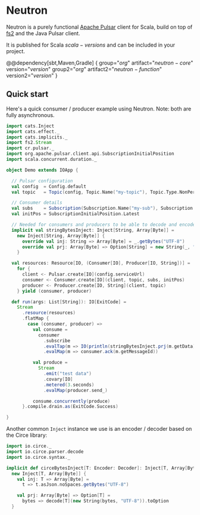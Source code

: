 # Neutron

Neutron is a purely functional [Apache Pulsar](https://pulsar.apache.org/) client for Scala, build on top of [fs2](https://fs2.io) and the Java Pulsar client.

It is published for Scala $scala-versions$ and can be included in your project.

@@dependency[sbt,Maven,Gradle] {
  group="$org$" artifact="$neutron-core$" version="$version$"
  group2="$org$" artifact2="$neutron-function$" version2="$version$"
}

## Quick start

Here's a quick consumer / producer example using Neutron. Note: both are fully asynchronous.

```scala mdoc:compile-only
import cats.Inject
import cats.effect._
import cats.implicits._
import fs2.Stream
import cr.pulsar._
import org.apache.pulsar.client.api.SubscriptionInitialPosition
import scala.concurrent.duration._

object Demo extends IOApp {

  // Pulsar configuration
  val config  = Config.default
  val topic   = Topic(config, Topic.Name("my-topic"), Topic.Type.NonPersistent)

  // Consumer details
  val subs    = Subscription(Subscription.Name("my-sub"), Subscription.Type.Shared)
  val initPos = SubscriptionInitialPosition.Latest

  // Needed for consumers and producers to be able to decode and encode messages, respectively
  implicit val stringBytesInject: Inject[String, Array[Byte]] =
    new Inject[String, Array[Byte]] {
      override val inj: String => Array[Byte] = _.getBytes("UTF-8")
      override val prj: Array[Byte] => Option[String] = new String(_, "UTF-8").some
    }

  val resources: Resource[IO, (Consumer[IO], Producer[IO, String])] =
    for {
      client <- Pulsar.create[IO](config.serviceUrl)
      consumer <- Consumer.create[IO](client, topic, subs, initPos)
      producer <- Producer.create[IO, String](client, topic)
    } yield (consumer, producer)

  def run(args: List[String]): IO[ExitCode] =
    Stream
      .resource(resources)
      .flatMap {
        case (consumer, producer) =>
          val consume =
            consumer
              .subscribe
              .evalTap(m => IO(println(stringBytesInject.prj(m.getData))))
              .evalMap(m => consumer.ack(m.getMessageId))

          val produce =
            Stream
              .emit("test data")
              .covary[IO]
              .metered(3.seconds)
              .evalMap(producer.send_)

          consume.concurrently(produce)
      }.compile.drain.as(ExitCode.Success)

}
```

Another common `Inject` instance we use is an encoder / decoder based on the Circe library:

```scala
import io.circe._
import io.circe.parser.decode
import io.circe.syntax._

implicit def circeBytesInject[T: Encoder: Decoder]: Inject[T, Array[Byte]] =
  new Inject[T, Array[Byte]] {
    val inj: T => Array[Byte] =
      t => t.asJson.noSpaces.getBytes("UTF-8")

    val prj: Array[Byte] => Option[T] =
      bytes => decode[T](new String(bytes, "UTF-8")).toOption
  }
```

